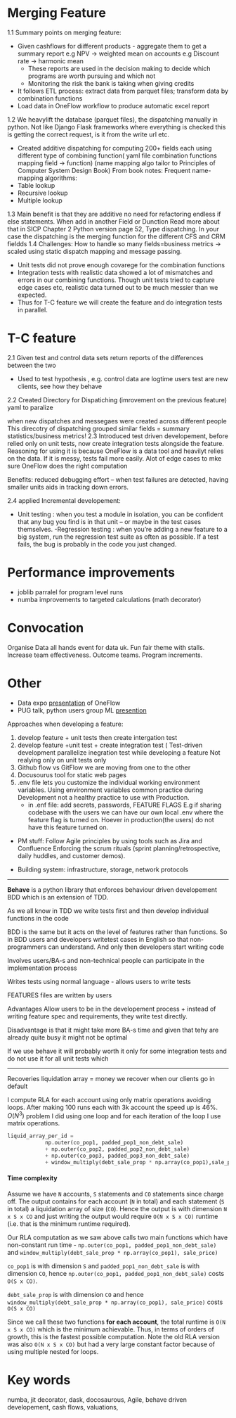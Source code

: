 
# Merging Feature
1.1 Summary points on merging feature:
- Given cashflows for diifferent products - aggregate them to get a summary report
    e.g NPV -> weighted mean on accounts
    e.g Discount rate -> harmonic mean
    - These reports are used in the decision making to decide which programs are
        worth  pursuing and which not 
    -  Monitoring the risk the bank is taking when giving credits
- It follows ETL process: extract data from parquet files; transform data by
combination functions
- Load data in OneFlow workflow to produce automatic excel report

1.2  We heavylift the database (parquet files), the dispatching manually in python. Not like Django Flask frameworks where everything is checked this is getting the correct request, is it from the write url etc. 
- Created additive dispatching for computing 200+ fields each using different type of  combining function( yaml file combination  functions mapping field -> function) (name mapping algo tailor to Principles of Computer System Design Book) From book notes: Frequent name-mapping algorithms:
- Table lookup
- Recursive lookup
- Multiple lookup

1.3 Main benefit is that they are additive no need for refactoring endless if else statements. When add in another Field or Dunction
Read more about that in SICP Chapter 2 Python version page 52, Type dispatching. In your case the dispatching is the merging function for the different CFS and CRM fieldds
1.4 Challenges: How to handle so many fields=business metrics -> scaled using static 
dispatch mapping and message passing.
- Unit tests did not prove enough covarege for the combination functions
- Integration tests with realistic data showed a lot of mismatches and errors in our combining functions. Though unit tests tried to capture edge cases etc, realistic data turned out to be much messier than we expected.
- Thus for T-C feature we will create the feature and do integration tests in parallel.

# T-C feature
2.1 Given  test and control data sets return reports of the differences between the two
- Used to test hypothesis , e.g. control data are logtime users test are new clients, see how 
they behave

2.2 Created  Directory for Dispatiching (imrovement on the previous feature) yaml to paralize   

when new dispatches and messegaes were created across different people
This direcotry of dispatching grouped similar fields = summary statistics/business metrics!
2.3 Introduced test driven developement, before relied only on unit tests, now create integration tests alongside the feature. Reasoning for using it is because OneFlow is a data tool and heavilyt relies on the data. If it is messy, tests fail more easily. Alot of edge cases to mke sure OneFlow does the right computation

Benefits: 
reduced debugging effort – when test failures are detected, having smaller units aids in tracking down errors.

2.4 applied Incremental developement:
- Unit testing : when you test a module in isolation, you can be confident that any bug you find is in that unit – or
maybe in the test cases themselves.
-Regression testing : when you’re adding a new feature to a big system, run the regression test suite as often as
possible. If a test fails, the bug is probably in the code you just changed.

# Performance improvements

- joblib parralel for program level runs
- numba improvements to targeted calculations (math decorator)


# Convocation

Organise Data all hands event for data uk. Fun fair theme with stalls. Increase team effectiveness. Outcome teams. Program increments.


# Other

- Data expo [presentation](https://drive.google.com/drive/folders/1VT4c2V9zxzlYeKot3dV6I4j-HhLwcE7f) of OneFlow
- PUG talk, python users group ML [presention](https://drive.google.com/drive/folders/1VT4c2V9zxzlYeKot3dV6I4j-HhLwcE7f)

 Approaches when developing a feature:
1. develop feature + unit tests
    then create intergation test
2. develop feature +unit test + create integration test ( Test-driven development 
    parallelize inegration test while developing a feature
    Not realying only on unit tests only
3. Github flow vs GitFlow we are moving from one to the other
4. Docusourus tool for static web pages
5. .env file lets you customize the individual working environment variables.
    Using environment variables  common practice during Development not a healthy 
    practice to use with Production.
    - in .enf file: add secrets, passwords, FEATURE FLAGS
    E.g if sharing codebase with the users we can have our own local .env where the     
    feature flag is turned on. Hoever in production(the users) do not have this feature
    turned on.
- PM stuff:
Follow Agile principles by using tools such as Jira and Confluence Enforcing the scrum rituals (sprint planning/retrospective, daily huddles, and customer demos). 

- Building system: infrastructure, storage, network protocols

---

**Behave** is a python library that enforces behaviour driven developement BDD which is an extension of TDD.

As we all know in TDD we write tests first and then   develop  individual functions in the code

BDD is the same but it acts on the level of features rather than functions.
So in BDD users and developers writetest cases in English so  that non-programmers can understand.
And only then developers start writing code

Involves users/BA-s and non-technical people can participate in the implementation process

Writes tests using normal language - allows users to write tests

FEATURES files are written by users

Advantages
Allow users to be in the developement process + instead of writing feature spec and requirements, they write test directly. 

Disadvantage is that it might take more BA-s time and given that tehy are already quite busy it might not be optimal

If we use behave it will probably worth it only for some integration tests
and do not use it for all unit tests which

---

Recoveries liquidation array = money we recover when our clients go in default

I compute RLA for each account using only matrix operations avoiding loops.  After making 100 runs each with 3k account the speed up is 46\%. $O(N^3)$ problem I did using one loop and for each iteration of the loop I use matrix operations.

```python
liquid_array_per_id =
            np.outer(co_pop1, padded_pop1_non_debt_sale)
            + np.outer(co_pop2, padded_pop2_non_debt_sale)
            + np.outer(co_pop3, padded_pop3_non_debt_sale)
            + window_multiply(debt_sale_prop * np.array(co_pop1),sale_price)
```
#### Time complexity

Assume we have `N` accounts, `S` statements and `CO` statements since charge off. The output contains for each account (`N` in total) and each statement (`S` in total) a liquidation array of size (`CO`). Hence the output is with dimension `N x S x CO` and just writing the output would require `O(N x S x CO)` runtime (i.e. that is the minimum runtime required).

Our RLA computation as we saw above calls two main functions which have non-constant run time - `np.outer(co_pop1, padded_pop1_non_debt_sale)` and `window_multiply(debt_sale_prop * np.array(co_pop1), sale_price)`

`co_pop1` is with dimension `S` and `padded_pop1_non_debt_sale` is with dimension `CO`,  hence  `np.outer(co_pop1, padded_pop1_non_debt_sale)` costs `O(S x CO)`.

`debt_sale_prop` is with dimension `CO` and hence `window_multiply(debt_sale_prop * np.array(co_pop1), sale_price)` costs `O(S x CO)`

Since we call these two functions **for each account**,  the total runtime is `O(N x S x CO)` which is the minimum achievable.
Thus, in terms of orders of growth, this is the fastest possible computation. Note the old RLA version was also `O(N x S x CO)`  but had a very large constant factor because of using multiple nested for loops.


# Key words

numba, jit decorator, dask, docosaurous, Agile, behave driven developement, cash flows, valuations, 